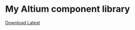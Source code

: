 # My Altium component library    

[Download Latest](https://github.com/liyanboy74/altium-component-library/releases/latest/download/IOElectro.IntLib)

